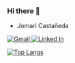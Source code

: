 ### Hi there 👋

<!--
**jomcas/jomcas** is a ✨ _special_ ✨ repository because its `README.md` (this file) appears on your GitHub profile.

Here are some ideas to get you started:

- 🔭 I’m currently working on ...
- 🌱 I’m currently learning ...
- 👯 I’m looking to collaborate on ...
- 🤔 I’m looking for help with ...
- 💬 Ask me about ...
- 📫 How to reach me: ...
- 😄 Pronouns: ...
- ⚡ Fun fact: ...
-->

* Jomari Castañeda
<p align="left">
  <a href="mailto:jomarilcastaneda@gmail.com">
    <img src="https://img.shields.io/badge/Gmail-D14836?style=for-the-badge&logo=gmail&logoColor=white" alt="Gmail">
  </a>
  <a href="https://www.linkedin.com/in/jomari-casta%C3%B1eda-37a543208/">
    <img src="https://img.shields.io/badge/LinkedIn-0077B5?style=for-the-badge&logo=linkedin&logoColor=white" alt="Linked In">
  </a>
</p>

[![Top Langs](https://github-readme-stats.vercel.app/api/top-langs/?username=jomcas)](https://github.com/anuraghazra/github-readme-stats)

